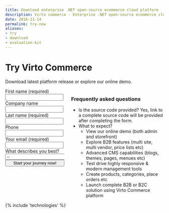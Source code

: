 ```yaml
---
title: Download enterprise .NET open-source ecommerce cloud platform
description: Virto commerce - Enterprise .NET open-source ecommerce cloud platform. Try Now!
date: 2016-11-14
permalink: try-now
aliases: 
- try
- download
- evaluation-kit
---
```

<div class="roadmap __responsive">
	<h1 class="head-title">Try Virto Commerce</h1>
	<p class="text">Download latest platform release or explore our online demo.</p>
	<div class="columns">
		<div class="column">
			<div class="block">
				<form action="" method="post">
					<input id="Contact[Subject]" type="hidden" name="Contact[Subject]" value="Try Virto Commerce" />
					<input id="Contact[RedirectUrl]" type="hidden" name="Contact[RedirectUrl]" value="~/thank-you-trial" />
					<div class="column">
						<div class="control-group">
							<label for="FullName">First name (required)</label>
							<input id="Contact[FirstName]" tabindex="1" type="text" name="Contact[FirstName]" class="form-input" required="required" autocomplete="given-name" />
						</div>
						<div class="control-group">
							<label for="CompanyName">Company name</label>
							<input id="Contact[CompanyName]" tabindex="3" type="text" name="Contact[CompanyName]" class="form-input" autocomplete="organization"/>
						</div>						
					</div>
					<div class="column">
						<div class="control-group">
							<label for="LastName">Last name (required)</label>
							<input id="Contact[LastName]" tabindex="2" type="text" name="Contact[LastName]" class="form-input" required="required" autocomplete="family-name"/>
						</div>		
						<div class="control-group">
							<label for="Phone">Phone</label>
							<input id="Contact[Phone]" type="tel" tabindex="4" name="Contact[Phone]" class="form-input" autocomplete="mobile"/>
						</div>
					</div>					
					<div class="control-group">
						<label for="Email">Your email (required)</label>
						<input id="Contact[Email]" tabindex="5" type="text" name="Contact[Email]" class="form-input" required="required" autocomplete="email" />
					</div>					
					<div class="control-group">
						<label for="Message">What describes you best?</label>
						<select id="Contact[Message]" name="Contact[Message]" type="text" class="form-input" tabindex="6">
							<option value="" selected>--</option>
							<option value="I am developer trying Virto Commerce">I am developer trying Virto Commerce</option>
							<option value="I am non-technical user trying Virto Commerce">I am non-technical user trying Virto Commerce</option>
							<option value="I have a solution using different software">I have a solution using different software</option>
							<option value="I am creating a solution for a customer">I am creating a solution for a customer</option>
						</select>					
					</div>
					<div class="control-group">
						<button type="submit" class="btn __medium __round __yellow __ucase" style="width:100%" tabindex="7">Start your journey now!</button>
					</div>
				</form>
			</div>
		</div>
		<div class="column">
			<h3>Frequently asked questions</h3>
			<div class="block">
				<ul class="list">
					<li>
						<span class="title">Is the source code provided?</span>
						<span class="descr">Yes, link to a complete source code will be provided after completing the form.</span>
					</li>
					<li>
						<span class="title">What to expect?</span>
						<ul class="list">
							<li>View our online demo (both admin and storefront)</li>
							<li>Explore B2B features (multi site, multi vendor, price lists etc)</li>
							<li>Advanced CMS capabilities (blogs, themes, pages, menues etc)</li>
							<li>Test drive highly responsive & modern management tools</li>
							<li>Create products, categories, place orders etc</li>
							<li>Launch complete B2B or B2C solution using Virto Commerce platform</li>
						</ul>						
					</li>
				</ul>
			</div>
		</div>		
	</div> 
</div>
{% include 'technologies' %}
